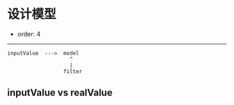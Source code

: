 # 设计模型

- order: 4

----

    inputValue  --->  model
                        ^
                        |
                      filter

## inputValue vs realValue
